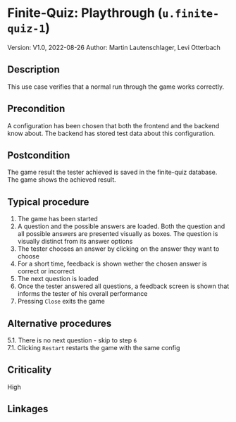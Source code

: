 # Finite-Quiz: Playthrough (`u.finite-quiz-1`)

Version: V1.0, 2022-08-26
Author: Martin Lautenschlager, Levi Otterbach

## Description

This use case verifies that a normal run through the game works correctly.

## Precondition

A configuration has been chosen that both the frontend and the backend know about. The backend has stored test data about this configuration.

## Postcondition

The game result the tester achieved is saved in the finite-quiz database.
The game shows the achieved result.

## Typical procedure

1. The game has been started
2. A question and the possible answers are loaded. Both the question and all possible answers are presented visually as boxes. The question is visually distinct from its answer options
3. The tester chooses an answer by clicking on the answer they want to choose
4. For a short time, feedback is shown wether the chosen answer is correct or incorrect
5. The next question is loaded
6. Once the tester answered all questions, a feedback screen is shown that informs the tester of his overall performance
7. Pressing `Close` exits the game

## Alternative procedures

5.1. There is no next question - skip to step `6` \
7.1. Clicking `Restart` restarts the game with the same config

## Criticality

High

## Linkages


